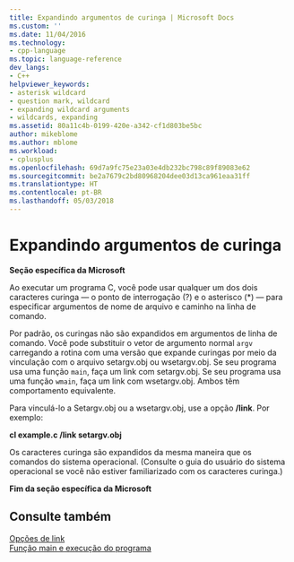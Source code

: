 ```yaml
---
title: Expandindo argumentos de curinga | Microsoft Docs
ms.custom: ''
ms.date: 11/04/2016
ms.technology:
- cpp-language
ms.topic: language-reference
dev_langs:
- C++
helpviewer_keywords:
- asterisk wildcard
- question mark, wildcard
- expanding wildcard arguments
- wildcards, expanding
ms.assetid: 80a11c4b-0199-420e-a342-cf1d803be5bc
author: mikeblome
ms.author: mblome
ms.workload:
- cplusplus
ms.openlocfilehash: 69d7a9fc75e23a03e4db232bc798c89f89083e62
ms.sourcegitcommit: be2a7679c2bd80968204dee03d13ca961eaa31ff
ms.translationtype: HT
ms.contentlocale: pt-BR
ms.lasthandoff: 05/03/2018
---
```

# <a name="expanding-wildcard-arguments"></a>Expandindo argumentos de curinga
**Seção específica da Microsoft**  
  
 Ao executar um programa C, você pode usar qualquer um dos dois caracteres curinga — o ponto de interrogação (?) e o asterisco (*) — para especificar argumentos de nome de arquivo e caminho na linha de comando.  
  
 Por padrão, os curingas não são expandidos em argumentos de linha de comando. Você pode substituir o vetor de argumento normal `argv` carregando a rotina com uma versão que expande curingas por meio da vinculação com o arquivo setargv.obj ou wsetargv.obj. Se seu programa usa uma função `main`, faça um link com setargv.obj. Se seu programa usa uma função `wmain`, faça um link com wsetargv.obj. Ambos têm comportamento equivalente.  
  
 Para vinculá-lo a Setargv.obj ou a wsetargv.obj, use a opção **/link**. Por exemplo:  
  
 **cl example.c /link setargv.obj**  
  
 Os caracteres curinga são expandidos da mesma maneira que os comandos do sistema operacional. (Consulte o guia do usuário do sistema operacional se você não estiver familiarizado com os caracteres curinga.)  
  
 **Fim da seção específica da Microsoft**  
  
## <a name="see-also"></a>Consulte também  
 [Opções de link](../c-runtime-library/link-options.md)   
 [Função main e execução do programa](../c-language/main-function-and-program-execution.md)